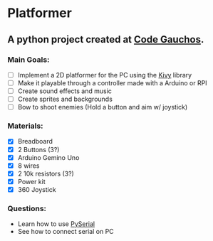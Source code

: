 # Platformer
A python project created at <a href="codegauchos.com">Code Gauchos</a>.
----------------------------------
### Main Goals:
- [ ] Implement a 2D platformer for the PC using the <a href="kivy.org">Kivy</a> library
- [ ] Make it playable through a controller made with a Arduino or RPI
- [ ] Create sound effects and music
- [ ] Create sprites and backgrounds
- [ ] Bow to shoot enemies (Hold a button and aim w/ joystick)

### Materials:
- [x] Breadboard
- [x] 2 Buttons (3?)
- [x] Arduino Gemino Uno
- [x] 8 wires
- [x] 2 10k resistors (3?)
- [x] Power kit
- [x] 360 Joystick

### Questions:
* Learn how to use <a href="https://pyserial.readthedocs.io/en/latest/">PySerial</a>
* See how to connect serial on PC
